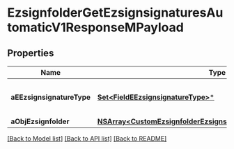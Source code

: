 # EzsignfolderGetEzsignsignaturesAutomaticV1ResponseMPayload

## Properties
Name | Type | Description | Notes
------------ | ------------- | ------------- | -------------
**aEEzsignsignatureType** | [**Set&lt;FieldEEzsignsignatureType&gt;***](FieldEEzsignsignatureType.md) | All eEzsignsignatureType contained in the response | 
**aObjEzsignfolder** | [**NSArray&lt;CustomEzsignfolderEzsignsignaturesAutomaticResponse&gt;***](CustomEzsignfolderEzsignsignaturesAutomaticResponse.md) |  | 

[[Back to Model list]](../README.md#documentation-for-models) [[Back to API list]](../README.md#documentation-for-api-endpoints) [[Back to README]](../README.md)


